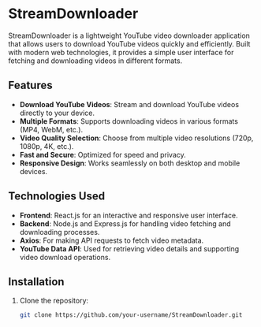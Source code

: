 # StreamDownloader

StreamDownloader is a lightweight YouTube video downloader application that allows users to download YouTube videos quickly and efficiently. Built with modern web technologies, it provides a simple user interface for fetching and downloading videos in different formats.

## Features
- **Download YouTube Videos**: Stream and download YouTube videos directly to your device.
- **Multiple Formats**: Supports downloading videos in various formats (MP4, WebM, etc.).
- **Video Quality Selection**: Choose from multiple video resolutions (720p, 1080p, 4K, etc.).
- **Fast and Secure**: Optimized for speed and privacy.
- **Responsive Design**: Works seamlessly on both desktop and mobile devices.

## Technologies Used

- **Frontend**: React.js for an interactive and responsive user interface.
- **Backend**: Node.js and Express.js for handling video fetching and downloading processes.
- **Axios**: For making API requests to fetch video metadata.
- **YouTube Data API**: Used for retrieving video details and supporting video download operations.

## Installation

1. Clone the repository:

   ```bash
   git clone https://github.com/your-username/StreamDownloader.git

